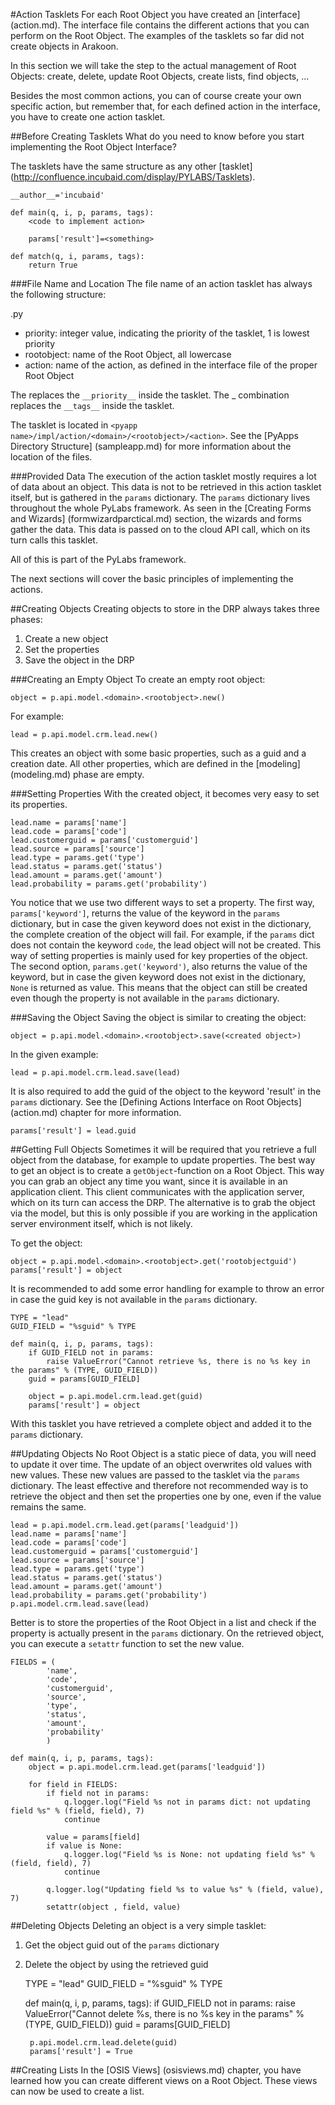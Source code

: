 #Action Tasklets
For each Root Object you have created an [interface] (action.md). The interface file contains the different actions that you can perform on the Root Object.
The examples of the tasklets so far did not create objects in Arakoon. 

In this section we will take the step to the actual management of Root Objects: create, delete, update Root Objects, create lists, find objects, ...

Besides the most common actions, you can of course create your own specific action, but remember that, for each defined action in the interface, you have to create one action tasklet.


##Before Creating Tasklets
What do you need to know before you start implementing the Root Object Interface?

The tasklets have the same structure as any other [tasklet] (http://confluence.incubaid.com/display/PYLABS/Tasklets).

    __author__='incubaid'
    
    def main(q, i, p, params, tags):
        <code to implement action>

        params['result']=<something>
   
    def match(q, i, params, tags):
        return True


###File Name and Location
The file name of an action tasklet has always the following structure:

<priority>_<rootobject>_<action>.py

* priority: integer value, indicating the priority of the tasklet, 1 is lowest priority 
* rootobject: name of the Root Object, all lowercase
* action: name of the action, as defined in the interface file of the proper Root Object

The <priority> replaces the `__priority__` inside the tasklet.
The <rootobject>_<action> combination replaces the `__tags__` inside the tasklet.

The tasklet is located in `<pyapp name>/impl/action/<domain>/<rootobject>/<action>`. See the [PyApps Directory Structure] (sampleapp.md) for more information about the location of the files.


###Provided Data
The execution of the action tasklet mostly requires a lot of data about an object. This data is not to be retrieved in this action tasklet itself, but is gathered in the `params` dictionary. The `params` dictionary lives throughout the whole PyLabs framework. As seen in the [Creating Forms and Wizards] (formwizardparctical.md) section, the wizards and forms gather the data. This data is passed on to the cloud API call, which on its turn calls this tasklet. 

All of this is part of the PyLabs framework.

The next sections will cover the basic principles of implementing the actions.

##Creating Objects
Creating objects to store in the DRP always takes three phases:

1. Create a new object
2. Set the properties
3. Save the object in the DRP


###Creating an Empty Object
To create an empty root object:

    object = p.api.model.<domain>.<rootobject>.new()

For example:

    lead = p.api.model.crm.lead.new()

This creates an object with some basic properties, such as a guid and a creation date. All other properties, which are defined in the [modeling] (modeling.md) phase are empty.


###Setting Properties
With the created object, it becomes very easy to set its properties.

    lead.name = params['name']
    lead.code = params['code']
    lead.customerguid = params['customerguid']
    lead.source = params['source']
    lead.type = params.get('type')
    lead.status = params.get('status')
    lead.amount = params.get('amount')
    lead.probability = params.get('probability')

You notice that we use two different ways to set a property.
The first way, `params['keyword']`, returns the value of the keyword in the `params` dictionary, but in case the given keyword does not exist in the dictionary, the complete creation of the object will fail. For example, if the `params` dict does not contain the keyword `code`, the lead object will not be created. This way of setting properties is mainly used for key properties of the object.
The second option, `params.get('keyword')`, also returns the value of the keyword, but in case the given keyword does not exist in the dictionary, `None` is returned as value. This means that the object can still be created even though the property is not available in the `params` dictionary.


###Saving the Object
Saving the object is similar to creating the object:

    object = p.api.model.<domain>.<rootobject>.save(<created object>)

In the given example:
    
    lead = p.api.model.crm.lead.save(lead)

It is also required to add the guid of the object to the keyword 'result' in the `params` dictionary. See the [Defining Actions Interface on Root Objects] (action.md) chapter for more information.

    params['result'] = lead.guid


##Getting Full Objects
Sometimes it will be required that you retrieve a full object from the database, for example to update properties. The best way to get an object is to create a `getObject`-function on a Root Object. This way you can grab an object any time you want, since it is available in an application client. This client communicates with the application server, which on its turn can access the DRP.
The alternative is to grab the object via the model, but this is only possible if you are working in the application server environment itself, which is not likely.

To get the object:

    object = p.api.model.<domain>.<rootobject>.get('rootobjectguid')
    params['result'] = object

It is recommended to add some error handling for example to throw an error in case the guid key is not available in the `params` dictionary.

    TYPE = "lead"
    GUID_FIELD = "%sguid" % TYPE

    def main(q, i, p, params, tags):
        if GUID_FIELD not in params:
            raise ValueError("Cannot retrieve %s, there is no %s key in the params" % (TYPE, GUID_FIELD))
        guid = params[GUID_FIELD]

        object = p.api.model.crm.lead.get(guid)
        params['result'] = object

With this tasklet you have retrieved a complete object and added it to the `params` dictionary.


##Updating Objects
No Root Object is a static piece of data, you will need to update it over time. The update of an object overwrites old values with new values. These new values are passed to the tasklet via the `params` dictionary. The least effective and therefore not recommended way is to retrieve the object and then set the properties one by one, even if the value remains the same.

    lead = p.api.model.crm.lead.get(params['leadguid'])
    lead.name = params['name']
    lead.code = params['code']
    lead.customerguid = params['customerguid']
    lead.source = params['source']
    lead.type = params.get('type')
    lead.status = params.get('status')
    lead.amount = params.get('amount')
    lead.probability = params.get('probability')
    p.api.model.crm.lead.save(lead)

Better is to store the properties of the Root Object in a list and check if the property is actually present in the `params` dictionary. On the retrieved object, you can execute a `setattr` function to set the new value.

    FIELDS = (
            'name',
            'code',
            'customerguid',
            'source',
            'type',
            'status',
            'amount',
            'probability'
            )

    def main(q, i, p, params, tags):
        object = p.api.model.crm.lead.get(params['leadguid'])

        for field in FIELDS:
            if field not in params:
                q.logger.log("Field %s not in params dict: not updating field %s" % (field, field), 7)
                continue

            value = params[field]
            if value is None:
                q.logger.log("Field %s is None: not updating field %s" % (field, field), 7)
                continue

            q.logger.log("Updating field %s to value %s" % (field, value), 7)
            setattr(object , field, value)


##Deleting Objects
Deleting an object is a very simple tasklet:

1. Get the object guid out of the `params` dictionary
2. Delete the object by using the retrieved guid

    TYPE = "lead"
    GUID_FIELD = "%sguid" % TYPE

    def main(q, i, p, params, tags):
        if GUID_FIELD not in params:
            raise ValueError("Cannot delete %s, there is no %s key in the params" % (TYPE, GUID_FIELD))
        guid = params[GUID_FIELD]

        p.api.model.crm.lead.delete(guid)
        params['result'] = True


##Creating Lists
In the [OSIS Views] (osisviews.md) chapter, you have learned how you can create different views on a Root Object. These views can now be used to create a list.


